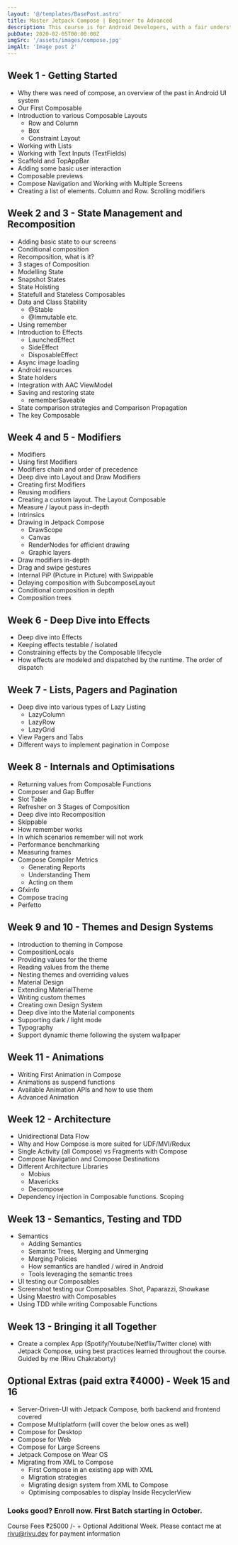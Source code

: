 ```yaml
---
layout: '@/templates/BasePost.astro'
title: Master Jetpack Compose | Beginner to Advanced
description: This course is for Android Developers, with a fair understanding of Android basics,  Architecture patterns, etc. We’ll start with an introduction to Jetpack Compose, and how to use it, and slowly we’ll move on to the advanced stuff, and learn the internal workings of Jetpack Compose, and performance optimizations. We’ll do theoretical as well as hands-on.
pubDate: 2020-02-05T00:00:00Z
imgSrc: '/assets/images/compose.jpg'
imgAlt: 'Image post 2'
---
```

## Week 1 - Getting Started
- Why there was need of compose, an overview of the past in Android UI system
- Our First Composable
- Introduction to various Composable Layouts 
  - Row and Column 
  - Box 
  - Constraint Layout
- Working with Lists 
- Working with Text Inputs (TextFields)
- Scaffold and TopAppBar 
- Adding some basic user interaction 
- Composable previews 
- Compose Navigation and Working with Multiple Screens 
- Creating a list of elements. Column and Row. Scrolling modifiers
## Week 2 and 3 - State Management and Recomposition
- Adding basic state to our screens 
- Conditional composition 
- Recomposition, what is it? 
- 3 stages of Composition 
- Modelling State 
- Snapshot States 
- State Hoisting 
- Statefull and Stateless Composables 
- Data and Class Stability 
  - @Stable
  - @Immutable etc.
- Using remember 
- Introduction to Effects 
  - LaunchedEffect 
  - SideEffect 
  - DisposableEffect 
- Async image loading 
- Android resources 
- State holders 
- Integration with AAC ViewModel 
- Saving and restoring state 
  - rememberSaveable 
- State comparison strategies and Comparison Propagation 
- The key Composable
## Week 4 and 5 - Modifiers
- Modifiers 
- Using first Modifiers 
- Modifiers chain and order of precedence 
- Deep dive into Layout and Draw Modifiers 
- Creating first Modifiers 
- Reusing modifiers 
- Creating a custom layout. The Layout Composable 
- Measure / layout pass in-depth 
- Intrinsics 
- Drawing in Jetpack Compose 
  - DrawScope
  - Canvas 
  - RenderNodes for efficient drawing 
  - Graphic layers 
- Draw modifiers in-depth 
- Drag and swipe gestures 
- Internal PiP (Picture in Picture) with Swippable 
- Delaying composition with SubcomposeLayout 
- Conditional composition in depth 
- Composition trees
## Week 6 - Deep Dive into Effects
- Deep dive into Effects 
- Keeping effects testable / isolated 
- Constraining effects by the Composable lifecycle 
- How effects are modeled and dispatched by the runtime. The order of dispatch
## Week 7 - Lists, Pagers and Pagination
- Deep dive into various types of Lazy Listing 
  - LazyColumn 
  - LazyRow 
  - LazyGrid 
- View Pagers and Tabs 
- Different ways to implement pagination in Compose
## Week 8 - Internals and Optimisations
- Returning values from Composable Functions 
- Composer and Gap Buffer 
- Slot Table 
- Refresher on 3 Stages of Composition 
- Deep dive into Recomposition 
- Skippable 
- How remember works 
- In which scenarios remember will not work 
- Performance benchmarking 
- Measuring frames 
- Compose Compiler Metrics 
  - Generating Reports 
  - Understanding Them 
  - Acting on them 
- Gfxinfo 
- Compose tracing
- Perfetto
## Week 9 and 10 - Themes and Design Systems
- Introduction to theming in Compose
- CompositionLocals
- Providing values for the theme
- Reading values from the theme
- Nesting themes and overriding values
- Material Design
- Extending MaterialTheme
- Writing custom themes
- Creating own Design System
- Deep dive into the Material components
- Supporting dark / light mode
- Typography
- Support dynamic theme following the system wallpaper
## Week 11 - Animations
- Writing First Animation in Compose
- Animations as suspend functions
- Available Animation APIs and how to use them
- Advanced Animation
## Week 12 - Architecture
- Unidirectional Data Flow
- Why and How Compose is more suited for UDF/MVI/Redux
- Single Activity (all Compose) vs Fragments with Compose
- Compose Navigation and Compose Destinations
- Different Architecture Libraries
  - Mobius
  - Mavericks
  - Decompose
- Dependency injection in Composable functions. Scoping
## Week 13 - Semantics, Testing and TDD
- Semantics
  - Adding Semantics
  - Semantic Trees, Merging and Unmerging
  - Merging Policies
  - How semantics are handled / wired in Android
  - Tools leveraging the semantic trees
- UI testing our Composables
- Screenshot testing our Composables. Shot, Paparazzi, Showkase
- Using Maestro with Composables
- Using TDD while writing Composable Functions
## Week 13 - Bringing it all Together
- Create a complex App (Spotify/Youtube/Netflix/Twitter clone) with Jetpack Compose, using best practices learned throughout the course. Guided by me (Rivu Chakraborty)

## Optional Extras (paid extra ₹4000) - Week 15 and 16
- Server-Driven-UI with Jetpack Compose, both backend and frontend covered
- Compose Multiplatform (will cover the below ones as well)
- Compose for Desktop
- Compose for Web
- Compose for Large Screens
- Jetpack Compose on Wear OS
- Migrating from XML to Compose 
  - First Compose in an existing app with XML
  - Migration strategies
  - Migrating design system from XML to Compose
  - Optimising composables to display Inside RecyclerView

### Looks good? Enroll now. First Batch starting in October.
Course Fees ₹25000 /- + Optional Additional Week.
Please contact me at rivu@rivu.dev for payment information


